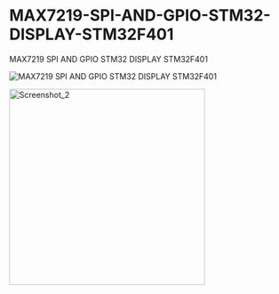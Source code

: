 # MAX7219-SPI-AND-GPIO-STM32-DISPLAY-STM32F401
MAX7219 SPI AND GPIO STM32 DISPLAY STM32F401

![MAX7219 SPI AND GPIO STM32 DISPLAY STM32F401](https://github.com/offpic/MAX7219-SPI-AND-GPIO-STM32-DISPLAY-STM32F401/assets/31142397/14e4fe8a-26ee-4538-981c-d8c9bbd93207)

<img width="352" alt="Screenshot_2" src="https://github.com/offpic/MAX7219-SPI-AND-GPIO-STM32-DISPLAY-STM32F401/assets/31142397/dcf227c2-8d6c-475f-a373-404f2f9fe249">
